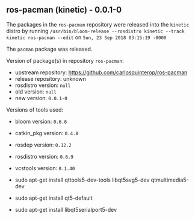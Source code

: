 ## ros-pacman (kinetic) - 0.0.1-0

The packages in the `ros-pacman` repository were released into the `kinetic` distro by running `/usr/bin/bloom-release --rosdistro kinetic --track kinetic ros-pacman --edit` on `Sun, 23 Sep 2018 03:15:19 -0000`

The `pacman` package was released.

Version of package(s) in repository `ros-pacman`:

- upstream repository: https://github.com/carlosquinterop/ros-pacman
- release repository: unknown
- rosdistro version: `null`
- old version: `null`
- new version: `0.0.1-0`

Versions of tools used:

- bloom version: `0.6.6`
- catkin_pkg version: `0.4.8`
- rosdep version: `0.12.2`
- rosdistro version: `0.6.9`
- vcstools version: `0.1.40`


- sudo apt-get install qttools5-dev-tools libqt5svg5-dev qtmultimedia5-dev
- sudo apt-get install qt5-default
- sudo apt-get install libqt5serialport5-dev

